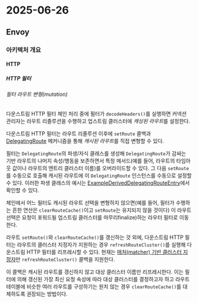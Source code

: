 # 2025-06-26

## Envoy

### 아키텍처 개요

#### HTTP

##### HTTP 필터

###### 필터 라우트 변형(mutation)

다운스트림 HTTP 필터 체인 처리 중에 필터가 `decodeHeaders()`를 실행하면 커넥션 관리자는 라우트 리졸루션을 수행하고 업스트림 클러스터에  *캐싱된 라우트*를 설정한다.

다운스트림 HTTP 필터는 라우트 리졸루션 이후에 `setRoute` 콜백과 [DelegatingRoute][delegating-route] 메커니즘을 통해 *캐시된 라우트*를 직접 변형할 수 있다.

필터는 `DelegatingRoute`의 파생/자식 클래스를 생성해 `DelegatingRoute`가 감싸는 기반 라우트의 나머지 속성/행동을 보존하면서 특정 메서드(예를 들어, 라우트의 타임아웃 값이나 라우트의 엔트리 클러스터 이름)를 오버라이드할 수 있다. 그 다음 `setRoute`를 수동으로 호출해 캐시된 라우트에 이 `DelegatingRoute` 인스턴스를 수동으로 설정할 수 있다. 이러한 파생 클래스의 예시는 [ExampleDerivedDelegatingRouteEntry][example-derived-delegating-route-entry]에서 확인할 수 있다.

체인에서 어느 필터도 캐시된 라우트 선택을 변형하지 않으면(예를 들어, 필터가 수행하는 흔한 연산은 `clearRouteCache()`이고 `setRoute`는 유지되지 않을 것이다) 이 라우트 선택은 요청이 포워드될 업스트림 클러스터를 마무리finalize)하는 라우터 필터로 이동한다.

라우트 `setRoute()`와 `clearRouteCache()`를 갱신하는 것 외에, 다운스트림 HTTP 필터는 라우트의 클러스터 지정자가 지원하는 경우 `refreshRouteCluster()`를 실행해 다운스트림 HTTP 필터를 리프레시할 수 있다. 현재는 [매처(matcher) 기반 클러스터 지정자][http-http-cluster-specifier-matcher-cluster-specifier]만 `refreshRouteCluster()` 콜백을 지원한다.

이 콜백은 캐시된 라우트를 갱신하지 않고 대상 클러스터 이름만 리프레시한다. 이는 필터에 의해 갱신된 가장 최신 요청 속성에 따라 대상 클러스터를 결정하고자 하고 라우트 테이블에 비슷한 여러 라우트를 구성하기는 원치 않는 경우 `clearRouteCache()`를 대체하도록 권장되는 방법이다.



[delegating-route]: https://github.com/envoyproxy/envoy/blob/73fe00fc139fd5053f4c4a5d66569cc254449896/source/common/router/delegating_route_impl.h
[example-derived-delegating-route-entry]: https://github.com/envoyproxy/envoy/blob/73fe00fc139fd5053f4c4a5d66569cc254449896/test/test_common/delegating_route_utility.h
[http-http-cluster-specifier-matcher-cluster-specifier]: https://www.envoyproxy.io/docs/envoy/latest/configuration/http/cluster_specifier/matcher#config-http-cluster-specifier-matcher